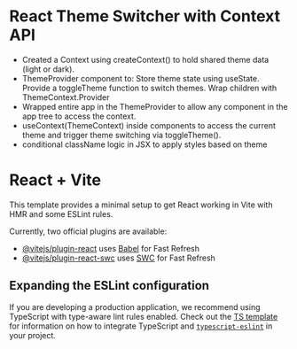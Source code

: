 # React Theme Switcher with Context API

- Created a Context using createContext() to hold shared theme data (light or dark).
- ThemeProvider component to: Store theme state using useState. Provide a toggleTheme function to switch themes. Wrap children with ThemeContext.Provider 
- Wrapped entire app in the ThemeProvider to allow any component in the app tree to access the context.
- useContext(ThemeContext) inside components to access the current theme and trigger theme switching via toggleTheme().
- conditional className logic in JSX to apply styles based on theme


# React + Vite

This template provides a minimal setup to get React working in Vite with HMR and some ESLint rules.

Currently, two official plugins are available:

- [@vitejs/plugin-react](https://github.com/vitejs/vite-plugin-react/blob/main/packages/plugin-react) uses [Babel](https://babeljs.io/) for Fast Refresh
- [@vitejs/plugin-react-swc](https://github.com/vitejs/vite-plugin-react/blob/main/packages/plugin-react-swc) uses [SWC](https://swc.rs/) for Fast Refresh

## Expanding the ESLint configuration

If you are developing a production application, we recommend using TypeScript with type-aware lint rules enabled. Check out the [TS template](https://github.com/vitejs/vite/tree/main/packages/create-vite/template-react-ts) for information on how to integrate TypeScript and [`typescript-eslint`](https://typescript-eslint.io) in your project.
